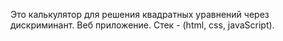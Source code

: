 Это калькулятор для решения квадратных уравнений через дискриминант. Веб приложение. Стек - (html, css, javaScript).
